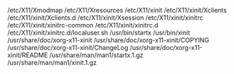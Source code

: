 /etc/X11/Xmodmap
/etc/X11/Xresources
/etc/X11/xinit
/etc/X11/xinit/Xclients
/etc/X11/xinit/Xclients.d
/etc/X11/xinit/Xsession
/etc/X11/xinit/xinitrc
/etc/X11/xinit/xinitrc-common
/etc/X11/xinit/xinitrc.d
/etc/X11/xinit/xinitrc.d/localuser.sh
/usr/bin/startx
/usr/bin/xinit
/usr/share/doc/xorg-x11-xinit
/usr/share/doc/xorg-x11-xinit/COPYING
/usr/share/doc/xorg-x11-xinit/ChangeLog
/usr/share/doc/xorg-x11-xinit/README
/usr/share/man/man1/startx.1.gz
/usr/share/man/man1/xinit.1.gz
